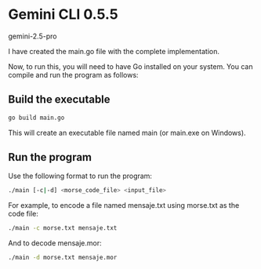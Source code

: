 # Gemini CLI 0.5.5

gemini-2.5-pro

I have created the main.go file with the complete implementation.

Now, to run this, you will need to have Go installed on your system. You can compile and run the program as follows:

## Build the executable
   
```bash
go build main.go
```

This will create an executable file named main (or main.exe on Windows).

## Run the program

Use the following format to run the program:

```bash
./main [-c|-d] <morse_code_file> <input_file>
```

For example, to encode a file named mensaje.txt using morse.txt as the code file:

```bash
./main -c morse.txt mensaje.txt
```

And to decode mensaje.mor:

```bash
./main -d morse.txt mensaje.mor
```

